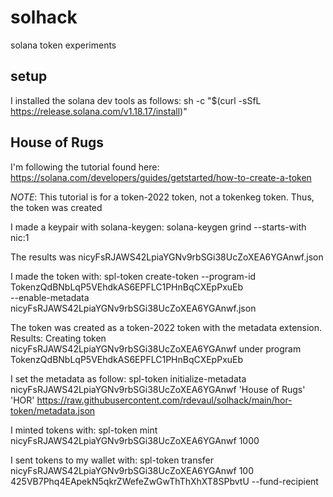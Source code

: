 # solhack
solana token experiments

## setup

I installed the solana dev tools as follows:
	sh -c "$(curl -sSfL https://release.solana.com/v1.18.17/install)"
	
## House of Rugs
I'm following the tutorial found here: https://solana.com/developers/guides/getstarted/how-to-create-a-token

*NOTE*: This tutorial is for a token-2022 token, not a tokenkeg token.  Thus, the token was created 

I made a keypair with solana-keygen:
	solana-keygen grind --starts-with nic:1

The results was nicyFsRJAWS42LpiaYGNv9rbSGi38UcZoXEA6YGAnwf.json

I made the token with:
	spl-token create-token --program-id TokenzQdBNbLqP5VEhdkAS6EPFLC1PHnBqCXEpPxuEb \
	--enable-metadata nicyFsRJAWS42LpiaYGNv9rbSGi38UcZoXEA6YGAnwf.json

The token was created as a token-2022 token with the metadata
extension. Results:
	Creating token nicyFsRJAWS42LpiaYGNv9rbSGi38UcZoXEA6YGAnwf under program TokenzQdBNbLqP5VEhdkAS6EPFLC1PHnBqCXEpPxuEb

I set the metadata as follow:
	spl-token initialize-metadata nicyFsRJAWS42LpiaYGNv9rbSGi38UcZoXEA6YGAnwf 'House of Rugs' 'HOR' https://raw.githubusercontent.com/rdevaul/solhack/main/hor-token/metadata.json
	
I minted tokens with:
	spl-token mint nicyFsRJAWS42LpiaYGNv9rbSGi38UcZoXEA6YGAnwf 1000
	
I sent tokens to my wallet with:
	spl-token transfer nicyFsRJAWS42LpiaYGNv9rbSGi38UcZoXEA6YGAnwf 100 425VB7Phq4EApekN5qkrZWefeZwGwThThXhXT8SPbvtU --fund-recipient
	
	

